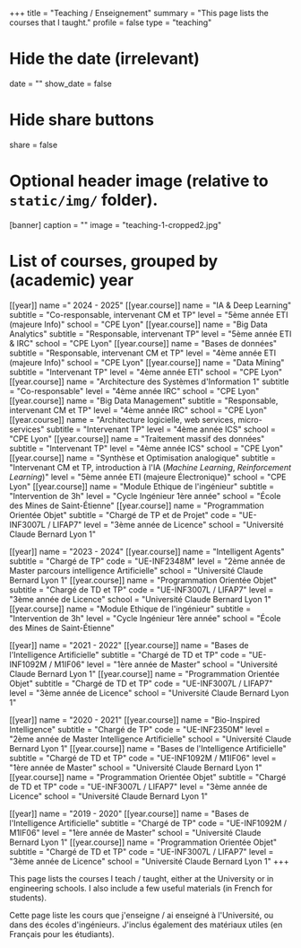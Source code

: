 +++
title = "Teaching / Enseignement"
summary = "This page lists the courses that I taught."
profile = false
type = "teaching"

# Hide the date (irrelevant)
date = ""
show_date = false

# Hide share buttons
share = false

# Optional header image (relative to `static/img/` folder).
[banner]
  caption = ""
  image = "teaching-1-cropped2.jpg"

# List of courses, grouped by (academic) year
[[year]]
  name =" 2024 - 2025"
  [[year.course]]
    name = "IA & Deep Learning"
    subtitle = "Co-responsable, intervenant CM et TP"
    level = "5ème année ETI (majeure Info)"
    school = "CPE Lyon"
  [[year.course]]
    name = "Big Data Analytics"
    subtitle = "Responsable, intervenant TP"
    level = "5ème année ETI & IRC"
    school = "CPE Lyon"
  [[year.course]]
    name = "Bases de données"
    subtitle = "Responsable, intervenant CM et TP"
    level = "4ème année ETI (majeure Info)"
    school = "CPE Lyon"
  [[year.course]]
    name = "Data Mining"
    subtitle = "Intervenant TP"
    level = "4ème année ETI"
    school = "CPE Lyon"
  [[year.course]]
    name = "Architecture des Systèmes d'Information 1"
    subtitle = "Co-responsable"
    level = "4ème année IRC"
    school = "CPE Lyon"
  [[year.course]]
    name = "Big Data Management"
    subtitle = "Responsable, intervenant CM et TP"
    level = "4ème année IRC"
    school = "CPE Lyon"
  [[year.course]]
    name = "Architecture logicielle, web services, micro-services"
    subtitle = "Intervenant TP"
    level = "4ème année ICS"
    school = "CPE Lyon"
  [[year.course]]
    name = "Traitement massif des données"
    subtitle = "Intervenant TP"
    level = "4ème année ICS"
    school = "CPE Lyon"
  [[year.course]]
    name = "Synthèse et Optimisation analogique"
    subtitle = "Intervenant CM et TP, introduction à l'IA (*Machine Learning*, *Reinforcement Learning*)"
    level = "5ème année ETI (majeure Électronique)"
    school = "CPE Lyon"
  [[year.course]]
    name = "Module Ethique de l'ingénieur"
    subtitle = "Intervention de 3h"
    level = "Cycle Ingénieur 1ère année"
    school = "École des Mines de Saint-Étienne"
  [[year.course]]
    name = "Programmation Orientée Objet"
    subtitle = "Chargé de TP et de Projet"
    code = "UE-INF3007L / LIFAP7"
    level = "3ème année de Licence"
    school = "Université Claude Bernard Lyon 1"

[[year]]
  name = "2023 - 2024"
  [[year.course]]
    name = "Intelligent Agents"
    subtitle = "Chargé de TP"
    code = "UE-INF2348M"
    level = "2ème année de Master parcours intelligence Artificielle"
    school = "Université Claude Bernard Lyon 1"
  [[year.course]]
    name = "Programmation Orientée Objet"
    subtitle = "Chargé de TD et TP"
    code = "UE-INF3007L / LIFAP7"
    level = "3ème année de Licence"
    school = "Université Claude Bernard Lyon 1"
  [[year.course]]
    name = "Module Ethique de l'ingénieur"
    subtitle = "Intervention de 3h"
    level = "Cycle Ingénieur 1ère année"
    school = "École des Mines de Saint-Étienne"


[[year]]
  name = "2021 - 2022"
  [[year.course]]
    name = "Bases de l'Intelligence Artificielle"
    subtitle = "Chargé de TD et TP"
    code = "UE-INF1092M / M1IF06"
    level = "1ère année de Master"
    school = "Université Claude Bernard Lyon 1"
  [[year.course]]
    name = "Programmation Orientée Objet"
    subtitle = "Chargé de TD et TP"
    code = "UE-INF3007L / LIFAP7"
    level = "3ème année de Licence"
    school = "Université Claude Bernard Lyon 1"

[[year]]
  name = "2020 - 2021"
  [[year.course]]
    name = "Bio-Inspired Intelligence"
    subtitle = "Chargé de TP"
    code = "UE-INF2350M"
    level = "2ème année de Master Intelligence Artificielle"
    school = "Université Claude Bernard Lyon 1"
  [[year.course]]
    name = "Bases de l'Intelligence Artificielle"
    subtitle = "Chargé de TD et TP"
    code = "UE-INF1092M / M1IF06"
    level = "1ère année de Master"
    school = "Université Claude Bernard Lyon 1"
  [[year.course]]
    name = "Programmation Orientée Objet"
    subtitle = "Chargé de TD et TP"
    code = "UE-INF3007L / LIFAP7"
    level = "3ème année de Licence"
    school = "Université Claude Bernard Lyon 1"

[[year]]
  name = "2019 - 2020"
  [[year.course]]
    name = "Bases de l'Intelligence Artificielle"
    subtitle = "Chargé de TP"
    code = "UE-INF1092M / M1IF06"
    level = "1ère année de Master"
    school = "Université Claude Bernard Lyon 1"
  [[year.course]]
    name = "Programmation Orientée Objet"
    subtitle = "Chargé de TD et TP"
    code = "UE-INF3007L / LIFAP7"
    level = "3ème année de Licence"
    school = "Université Claude Bernard Lyon 1"
+++

This page lists the courses I teach / taught, either at the University or in
engineering schools. I also include a few useful materials (in French for 
students).

Cette page liste les cours que j'enseigne / ai enseigné à l'Université, ou
dans des écoles d'ingénieurs. J'inclus également des matériaux utiles (en
Français pour les étudiants).
